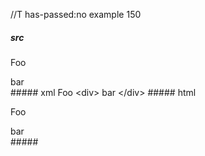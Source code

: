 //T has-passed:no
example 150
##### src
Foo
<div>
bar
</div>
##### xml
<?xml version="1.0" encoding="UTF-8"?>
<!DOCTYPE document SYSTEM "CommonMark.dtd">
<document xmlns="http://commonmark.org/xml/1.0">
  <paragraph>
    <text>Foo</text>
  </paragraph>
  <html_block>&lt;div&gt;
bar
&lt;/div&gt;
</html_block>
</document>
##### html
<p>Foo</p>
<div>
bar
</div>
#####
